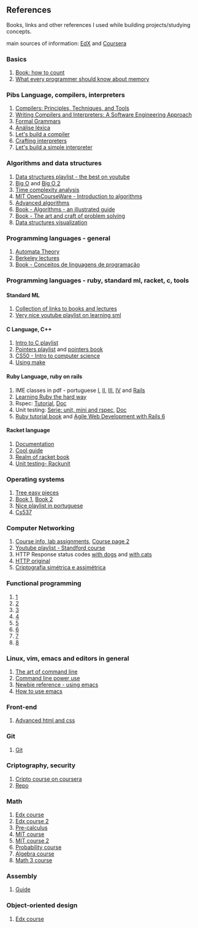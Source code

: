 ## References
Books, links and other references I used while building projects/studying concepts.

main sources of information: [EdX](https://www.edx.org/) and [Coursera](https://www.coursera.org/)

### Basics

1. [Book: how to count](https://www.goodreads.com/book/show/12093869-how-to-count)
2. [What every programmer should know about memory](https://lwn.net/Articles/250967/)

### Pibs Language, compilers, interpreters
1. [Compilers: Principles, Techniques, and Tools](https://github.com/biancaguzenski/learning-path/blob/master/summaries/Alfred%20V.%20Aho%2C%20Monica%20S.%20Lam%2C%20Ravi%20Sethi%2C%20Jeffrey%20D.%20Ullman-Compilers%20-%20Principles%2C%20Techniques%2C%20and%20Tools-Pearson_Addison%20Wesley%20(2006).pdf)
2. [Writing Compilers and Interpreters: A Software Engineering Approach](https://www.amazon.com/Writing-Compilers-Interpreters-Software-Engineering/dp/0470177071/ref=sr_1_1?dchild=1&keywords=Writing+Compilers+and+Interpreters%3A+A+Software+Engineering+Approach&qid=1595966615&s=books&sr=1-1)
3. [Formal Grammars](https://web.stanford.edu/class/archive/cs/cs143/cs143.1128/handouts/080%20Formal%20Grammars.pdf)
4. [Análise léxica](https://ic.unicamp.br/~sandro/cursos/mc910/slides/cap2-lex.pdf)
5. [Let's build a compiler](https://compilers.iecc.com/crenshaw/)
6. [Crafting interpreters](https://craftinginterpreters.com/introduction.html)
7. [Let's build a simple interpreter](https://ruslanspivak.com/lsbasi-part1/)

### Algorithms and data structures

1. [Data structures playlist - the best on youtube](https://www.youtube.com/playlist?list=PL2_aWCzGMAwI3W_JlcBbtYTwiQSsOTa6P)
2. [Big O](https://www.bigocheatsheet.com/) and [Big O 2](https://www.youtube.com/watch?v=D6xkbGLQesk)
3. [Time complexity analysis](https://www.youtube.com/playlist?list=PL2_aWCzGMAwI9HK8YPVBjElbLbI3ufctn)
4. [MIT OpenCourseWare - Introduction to algorithms](https://www.youtube.com/watch?v=HtSuA80QTyo&list=PLUl4u3cNGP61Oq3tWYp6V_F-5jb5L2iHb)
5. [Advanced algorithms](http://people.seas.harvard.edu/~minilek/cs224/fall14/lec.html)
6. [Book - Algorithms - an illustrated guide](https://github.com/biancaguzenski/learning-path/blob/master/summaries/Aditya%20Bhargava%20-%20Grokking%20Algorithms_%20An%20Illustrated%20Guide%20for%20Programmers%20and%20Other%20Curious%20People-Manning%20Publications%20(2016).pdf)
7. [Book - The art and craft of problem solving](https://github.com/biancaguzenski/learning-path/blob/master/summaries/Paul%20Zeitz%20-%20The%20Art%20and%20Craft%20of%20Problem%20Solving%2C%20Second%20Edition-Wiley%20(2007).pdf)
8. [Data structures visualization](https://www.cs.usfca.edu/~galles/visualization/Algorithms.html)

### Programming languages - general

1. [Automata Theory](https://www.edx.org/course/automata-theory)
2. [Berkeley lectures](https://archive.org/details/ucberkeley-webcast-PL3E89002AA9B9879E?sort=titleSorter)
3. [Book - Conceitos de linguagens de programação](https://www.amazon.com.br/Conceitos-Linguagens-Programa%C3%A7%C3%A3o-Robert-Sebesta/dp/8582604688/ref=asc_df_8582604688/?tag=googleshopp00-20&linkCode=df0&hvadid=379792215563&hvpos=&hvnetw=g&hvrand=6461010631478211998&hvpone=&hvptwo=&hvqmt=&hvdev=c&hvdvcmdl=&hvlocint=&hvlocphy=1001773&hvtargid=pla-812887616297&psc=1)

### Programming languages - ruby, standard ml, racket, c, tools

#### Standard ML
1. [Collection of links to books and lectures](https://www.smlnj.org/doc/literature.html)
2. [Very nice youtube playlist on learning sml](https://www.youtube.com/watch?v=2sqjUWGGzTo&list=PLbdi8aNvDqlKKXdG7qn0rQsfH0z1hf7FC)

#### C Language, C++

1. [Intro to C playlist](https://www.youtube.com/playlist?list=PL2_aWCzGMAwLSqGsERZGXGkA5AfMhcknE)
2. [Pointers playlist](https://www.youtube.com/playlist?list=PL2_aWCzGMAwLZp6LMUKI3cc7pgGsasm2) and [pointers book](https://www.amazon.com.br/Understanding-Using-Pointers-Richard-Reese/dp/1449344186)
3. [CS50 - Intro to computer science](https://online-learning.harvard.edu/course/cs50-introduction-computer-science)
4. [Using make](http://mrbook.org/blog/tutorials/make/)

#### Ruby Language, ruby on rails

1. IME classes in pdf - portuguese [I](https://www.ime.usp.br/~esposte/documents/aula-ruby/aula01/aula01.pdf), [II](https://www.ime.usp.br/~esposte/documents/aula-ruby/aula02/aula02.pdf), [III](https://www.ime.usp.br/~esposte/documents/aula-ruby/aula03/aula03.pdf), [IV](https://www.ime.usp.br/~esposte/documents/aula-ruby/aula04/aula04.pdf) and [Rails](https://www.ime.usp.br/~esposte/documents/aula-rails/aula01.pdf)
2. [Learning Ruby the hard way](https://learnrubythehardway.org/book/)
3. Rspec: [Tutorial](https://www.tutorialspoint.com/rspec/rspec_writing_specs.htm), [Doc](https://relishapp.com/rspec/rspec-expectations/docs/)
5. Unit testing: [Serie: unit, mini and rspec](https://dev.to/exampro/testunit-writing-test-code-in-ruby-part-1-of-3-44m2), [Doc](https://docs.ruby-lang.org/en/2.1.0/Test/Unit/Assertions.html)
6. [Ruby tutorial book](https://www.amazon.com/Ruby-Rails-Tutorial-Addison-Wesley-Professional/dp/0136702651/ref=pd_sbs_14_1/138-9505387-0056128?_encoding=UTF8&pd_rd_i=0136702651&pd_rd_r=13d724e6-989f-4c73-a98d-14c799d27037&pd_rd_w=nhAn2&pd_rd_wg=9KQtr&pf_rd_p=ed1e2146-ecfe-435e-b3b5-d79fa072fd58&pf_rd_r=0A915V0TENRXPHRSEEJ3&psc=1&refRID=0A915V0TENRXPHRSEEJ3) and [Agile Web Development with Rails 6](https://www.amazon.com/Agile-Web-Development-Rails-6/dp/1680506706/ref=pd_sbs_14_1/138-9505387-0056128?_encoding=UTF8&pd_rd_i=1680506706&pd_rd_r=23b38511-21e4-4ab1-bb0d-ad9fedb56110&pd_rd_w=O8lIU&pd_rd_wg=srV6Q&pf_rd_p=ed1e2146-ecfe-435e-b3b5-d79fa072fd58&pf_rd_r=B2YYE2QJK0HSM4TK6MQ8&psc=1&refRID=B2YYE2QJK0HSM4TK6MQ8)

#### Racket language

1. [Documentation](https://docs.racket-lang.org/index.html)
2. [Cool guide](https://beautifulracket.com/)
3. [Realm of racket book](https://www.amazon.com.br/Realm-Racket-Learn-Program-Game/dp/1593274912)
4. [Unit testing- Rackunit](https://docs.racket-lang.org/rackunit/)

### Operating systems

1. [Tree easy pieces](http://pages.cs.wisc.edu/~remzi/OSTEP/)
2. [Book 1](https://www.amazon.com/Operating-System-Concepts-Abraham-Silberschatz/dp/1118063333/ref=dp_ob_title_bk), [Book 2](https://www.amazon.com/Operating-Concepts-Essentials-Abraham-Silberschatz/dp/1118804929/ref=sr_1_1?s=books&ie=UTF8&qid=1415311059&sr=1-1&keywords=operating+system+concepts+essentials)
3. [Nice playlist in portuguese](https://www.youtube.com/watch?v=CCHZ_06DoEA&list=PLxI8Can9yAHeK7GUEGxMsqoPRmJKwI9Jw&index=2)
4. [Cs537](http://pages.cs.wisc.edu/~remzi/Classes/537/Spring2018/)


### Computer Networking

1. [Course info, lab assignments](https://cs144.github.io/), [Course page 2](https://www.scs.stanford.edu/10au-cs144/)
2. [Youtube playlist - Standford course](https://www.youtube.com/watch?v=-nciJGUPyAM&list=PLvFG2xYBrYAQCyz4Wx3NPoYJOFjvU7g2Z&index=1)
3. HTTP Response status codes [with dogs](https://httpstatusdogs.com/) and [with cats](https://http.cat/)
4. [HTTP original](https://tools.ietf.org/html/rfc2616)
5. [Criptografia simétrica e assimétrica](http://www.ronielton.eti.br/publicacoes/artigorevistasegurancadigital2012.pdf)

### Functional programming

 1. [1](https://www.youtube.com/watch?v=w1OwYWe4UFo&ab_channel=GURUSPtalks)
 2. [2](https://www.youtube.com/watch?v=E8I19uA-wGY&ab_channel=IvanPlyusnin)
 3. [3](https://speakerdeck.com/serradura/programacao-funcional-com-ruby-p0otencialize-e-simplifique-qualquer-codebase?slide=126)
 4. [4](https://github.com/tokland/tokland/wiki/RubyFunctionalProgramming)
 5. [5](https://www.edx.org/course/introduction-to-functional-programming)
 6. [6](https://www.youtube.com/watch?v=jIYfTKYXJr8)
 8. [7](https://medium.com/trainingcenter/programa%C3%A7%C3%A3o-funcional-para-iniciantes-9e2beddb5b43)
 9. [8](https://medium.com/@cscalfani/so-you-want-to-be-a-functional-programmer-part-1-1f15e387e536)


### Linux, vim, emacs and editors in general

1. [The art of command line](https://github.com/jlevy/the-art-of-command-line)
2. [Command line power use](https://commandlinepoweruser.com/)
3. [Newbie reference - using emacs](https://www.emacswiki.org/emacs/EmacsNewbieKeyReference)
2. [How to use emacs](https://zoo.cs.yale.edu/classes/cs210/help/emacs.html#:~:text=Emacs%20For%20the%20Dummies,-To%20run%20emacs&text=For%20example%2C%20to%20open%20a,type%20the%20%22return%22%20key.)

### Front-end
1. [Advanced html and css](https://learn.shayhowe.com/advanced-html-css/)

### Git

1. [Git](https://www.deployhq.com/git)

### Criptography, security

1. [Cripto course on coursera](https://www.coursera.org/learn/crypto/home/welcome)
2. [Repo](https://gist.github.com/paragonie-scott/e9319254c8ecbad4f227)

### Math

1. [Edx course](https://www.edx.org/course/college-algebra-and-problem-solving)
2. [Edx course 2](https://www.edx.org/course/effective-thinking-through-mathematics)
3. [Pre-calculus](https://www.edx.org/course/precalculus)
4. [MIT course](https://ocw.mit.edu/courses/mathematics/18-01sc-single-variable-calculus-fall-2010/)
5. [MIT course 2](https://ocw.mit.edu/courses/mathematics/18-02sc-multivariable-calculus-fall-2010/)
6. [Probability course](https://www.edx.org/course/probability-the-science-of-uncertainty-and-data)
7. [Algebra course](https://www.edx.org/course/linear-algebra-foundations-to-frontiers#!)
8. [Math 3 course](https://ocw.mit.edu/courses/electrical-engineering-and-computer-science/6-042j-mathematics-for-computer-science-spring-2015/index.htm)
  
### Assembly

 1. [Guide](https://www.cs.virginia.edu/~evans/cs216/guides/x86.html)
  
### Object-oriented design

1. [Edx course](https://www.edx.org/course/software-construction-object-oriented-design)
